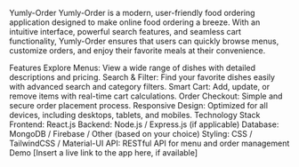 Yumly-Order
Yumly-Order is a modern, user-friendly food ordering application designed to make online food ordering a breeze. With an intuitive interface, powerful search features, and seamless cart functionality, Yumly-Order ensures that users can quickly browse menus, customize orders, and enjoy their favorite meals at their convenience.

Features
Explore Menus: View a wide range of dishes with detailed descriptions and pricing.
Search & Filter: Find your favorite dishes easily with advanced search and category filters.
Smart Cart: Add, update, or remove items with real-time cart calculations.
Order Checkout: Simple and secure order placement process.
Responsive Design: Optimized for all devices, including desktops, tablets, and mobiles.
Technology Stack
Frontend: React.js
Backend: Node.js / Express.js (if applicable)
Database: MongoDB / Firebase / Other (based on your choice)
Styling: CSS / TailwindCSS / Material-UI
API: RESTful API for menu and order management
Demo
[Insert a live link to the app here, if available]

